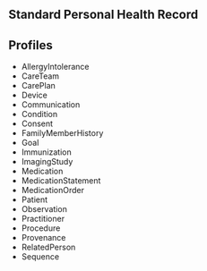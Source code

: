 ## Standard Personal Health Record


## Profiles  

- AllergyIntolerance
- CareTeam
- CarePlan
- Device
- Communication
- Condition
- Consent
- FamilyMemberHistory
- Goal
- Immunization
- ImagingStudy
- Medication
- MedicationStatement
- MedicationOrder
- Patient
- Observation
- Practitioner 
- Procedure
- Provenance
- RelatedPerson
- Sequence



